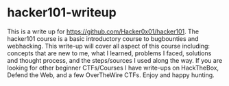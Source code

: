 # hacker101-writeup
This is a write up for https://github.com/Hacker0x01/hacker101. The hacker101 course is a basic introductory course to bugbounties and webhacking. 
This write-up will cover all aspect of this course including: concepts that are new to me, what I learned, problems I faced, solutions and thought process, and the steps/sources I used along the way.
If you are looking for other beginner CTFs/Courses I have write-ups on HackTheBox, Defend the Web, and a few OverTheWire CTFs.
Enjoy and happy hunting.
